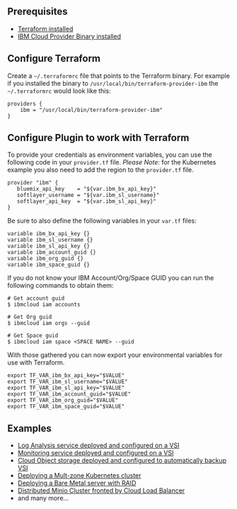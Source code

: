 ## Prerequisites  
- [Terraform installed](https://www.terraform.io/intro/getting-started/install.html)
- [IBM Cloud Provider Binary installed](https://github.com/IBM-Cloud/terraform-provider-ibm/releases)

## Configure Terraform  
Create a `~/.terraformrc` file that points to the Terraform binary. For example if you installed the binary to `/usr/local/bin/terraform-provider-ibm` the `~/.terraformrc` would look like this:

```
providers {
    ibm = "/usr/local/bin/terraform-provider-ibm"
}
```

## Configure Plugin to work with Terraform  
To provide your credentials as environment variables, you can use the following code in your `provider.tf` file. *Please Note*: for the Kubernetes example you also need to add the region to the `provider.tf` file. 

```hcl
provider "ibm" {
   bluemix_api_key    = "${var.ibm_bx_api_key}"
   softlayer_username = "${var.ibm_sl_username}"
   softlayer_api_key  = "${var.ibm_sl_api_key}"
}
```

Be sure to also define the following variables in your `var.tf` files:

```hcl
variable ibm_bx_api_key {}
variable ibm_sl_username {}
variable ibm_sl_api_key {}
variable ibm_account_guid {}
variable ibm_org_guid {}
variable ibm_space_guid {}
```

If you do not know your IBM Account/Org/Space GUID you can run the following commands to obtain them:

```shell
# Get account guid 
$ ibmcloud iam accounts

# Get Org guid
$ ibmcloud iam orgs --guid

# Get Space guid
$ ibmcloud iam space <SPACE NAME> --guid
```

With those gathered you can now export your environmental variables for use with Terraform. 

```hcl
export TF_VAR_ibm_bx_api_key="$VALUE"
export TF_VAR_ibm_sl_username="$VALUE"
export TF_VAR_ibm_sl_api_key="$VALUE"
export TF_VAR_ibm_account_guid="$VALUE"
export TF_VAR_ibm_org_guid="$VALUE"
export TF_VAR_ibm_space_guid="$VALUE"
```

## Examples

- [Log Analysis service deployed and configured on a VSI](LogAnalysisVSI/)
- [Monitoring service deployed and configured on a VSI](MonitoringVSI/)
- [Cloud Object storage deployed and configured to automatically backup VSI](VsiWithCosBackup/)
- [Deploying a Mult-zone Kubernetes cluster](KubernetesMultiZoneCluster/)
- [Deploying a Bare Metal server with RAID](BareMetalServer/)
- [Distributed Minio Cluster fronted by Cloud Load Balancer](LBaaSMinioVSI/)
- and many more... 